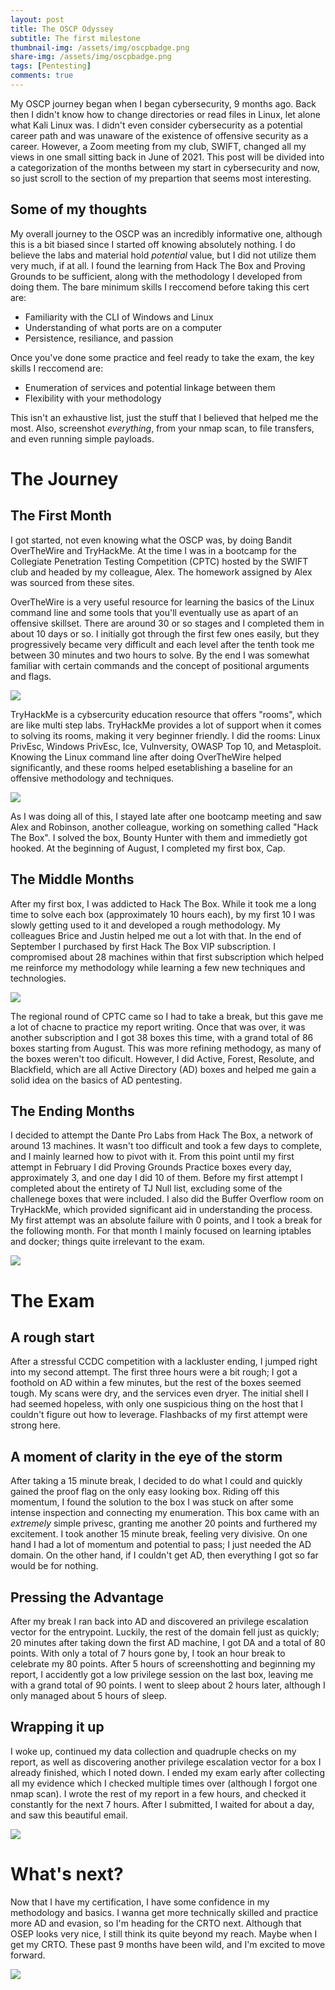 ```yaml
---
layout: post
title: The OSCP Odyssey
subtitle: The first milestone
thumbnail-img: /assets/img/oscpbadge.png
share-img: /assets/img/oscpbadge.png
tags: [Pentesting]
comments: true
---
```

My OSCP journey began when I began cybersecurity, 9 months ago. Back then I didn't know how to change directories or read files in Linux, let alone what Kali Linux was. I didn't even consider cybersecurity as a potential career path and was unaware of the existence of offensive security as a career. However, a Zoom meeting from my club, SWIFT, changed all my views in one small sitting back in June of 2021. This post will be divided into a categorization of the months between my start in cybersecurity and now, so just scroll to the section of my prepartion that seems most interesting.

## Some of my thoughts

My overall journey to the OSCP was an incredibly informative one, although this is a bit biased since I started off knowing absolutely nothing. I do believe the labs and material hold *potential* value, but I did not utilize them very much, if at all. I found the learning from Hack The Box and Proving Grounds to be sufficient, along with the methodology I developed from doing them. The bare minimum skills I reccomend before taking this cert are:

- Familiarity with the CLI of Windows and Linux
- Understanding of what ports are on a computer
- Persistence, resiliance, and passion

Once you've done some practice and feel ready to take the exam, the key skills I reccomend are:

- Enumeration of services and potential linkage between them
- Flexibility with your methodology

This isn't an exhaustive list, just the stuff that I believed that helped me the most. Also, screenshot *everything*, from your nmap scan, to file transfers, and even running simple payloads.

# The Journey

## The First Month

I got started, not even knowing what the OSCP was, by doing Bandit OverTheWire and TryHackMe. At the time I was in a bootcamp for the Collegiate Penetration Testing Competition (CPTC) hosted by the SWIFT club and headed by my colleague, Alex. The homework assigned by Alex was sourced from these sites.

OverTheWire is a very useful resource for learning the basics of the Linux command line and some tools that you'll eventually use as apart of an offensive skillset. There are around 30 or so stages and I completed them in about 10 days or so. I initially got through the first few ones easily, but they progressively became very difficult and each level after the tenth took me between 30 minutes and two hours to solve. By the end I was somewhat familiar with certain commands and the concept of positional arguments and flags.

<img src="https://github.com/susMdT/secondsite.github.io/blob/master/assets/img/banditlogo.png?raw=true" class="mx-auto d-block" unselectable="on" />

TryHackMe is a cybsercurity education resource that offers "rooms", which are like multi step labs. TryHackMe provides a lot of support when it comes to solving its rooms, making it very beginner friendly. I did the rooms: Linux PrivEsc, Windows PrivEsc, Ice, Vulnversity, OWASP Top 10, and Metasploit. Knowing the Linux command line after doing OverTheWire helped significantly, and these rooms helped esetablishing a baseline for an offensive methodology and techniques.

<img src="https://github.com/susMdT/secondsite.github.io/blob/master/assets/img/tryhackmelogo.png?raw=true" class="mx-auto d-block" unselectable="on" />

As I was doing all of this, I stayed late after one bootcamp meeting and saw Alex and Robinson, another colleague, working on something called "Hack The Box". I solved the box, Bounty Hunter with them and immedietly got hooked. At the beginning of August, I completed my first box, Cap.

## The Middle Months

After my first box, I was addicted to Hack The Box. While it took me a long time to solve each box (approximately 10 hours each), by my first 10 I was slowly getting used to it and developed a rough methodology. My colleagues Brice and Justin helped me out a lot with that. In the end of September I purchased by first Hack The Box VIP subscription. I compromised about 28 machines within that first subscription which helped me reinforce my methodology while learning a few new techniques and technologies.

<img src="https://github.com/susMdT/secondsite.github.io/blob/master/assets/img/htblogo2.png?raw=true" class="mx-auto d-block" unselectable="on" />

The regional round of CPTC came so I had to take a break, but this gave me a lot of chacne to practice my report writing. Once that was over, it was another subscription and I got 38 boxes this time, with a grand total of 86 boxes starting from August. This was more refining methodogy, as many of the boxes weren't too dificult. However, I did Active, Forest, Resolute, and Blackfield, which are all Active Directory (AD) boxes and helped me gain a solid idea on the basics of AD pentesting.

## The Ending Months

I decided to attempt the Dante Pro Labs from Hack The Box, a network of around 13 machines. It wasn't too difficult and took a few days to complete, and I mainly learned how to pivot with it. From this point until my first attempt in February I did Proving Grounds Practice boxes every day, approximately 3, and one day I did 10 of them. Before my first attempt I completed about the entirety of TJ Null list, excluding some of the challenege boxes that were included. I also did the Buffer Overflow room on TryHackMe, which provided significant aid in understanding the process. My first attempt was an absolute failure with 0 points, and I took a break for the following month. For that month I mainly focused on learning iptables and docker; things quite irrelevant to the exam. 

<img src="https://github.com/susMdT/secondsite.github.io/blob/master/assets/img/fail.png?raw=true" class="mx-auto d-block" unselectable="on" />

# The Exam

## A rough start

After a stressful CCDC competition with a lackluster ending, I jumped right into my second attempt. The first three hours were a bit rough; I got a foothold on AD within a few minutes, but the rest of the boxes  seemed tough. My scans were dry, and the services even dryer. The initial shell I had seemed hopeless, with only one suspicious thing on the host that I couldn't figure out how to leverage. Flashbacks of my first attempt were strong here.

## A moment of clarity in the eye of the storm

After taking a 15 minute break, I decided to do what I could and quickly gained the proof flag on the only easy looking box. Riding off this momentum, I found the solution to the box I was stuck on after some intense inspection and connecting my enumeration. This box came with an *extremely* simple privesc, granting me another 20 points and furthered my excitement. I took another 15 minute break, feeling very divisive. On one hand I had a lot of momentum and potential to pass; I just needed the AD domain. On the other hand, if I couldn't get AD, then everything I got so far would be for nothing.

## Pressing the Advantage

After my break I ran back into AD and discovered an privilege escalation vector for the entrypoint. Luckily, the rest of the domain fell just as quickly; 20 minutes after taking down the first AD machine, I got DA and a total of 80 points. With only a total of 7 hours gone by, I took an hour break to celebrate my 80 points. After 5 hours of screenshotting and beginning my report, I accidently got a low privilege session on the last box, leaving me with a grand total of 90 points. I went to sleep about 2 hours later, although I only managed about 5 hours of sleep.

## Wrapping it up

I woke up, continued my data collection and quadruple checks on my report, as well as discovering another privilege escalation vector for a box I already finished, which I noted down. I ended my exam early after collecting all my evidence which I checked multiple times over (although I forgot one nmap scan). I wrote the rest of my report in a few hours, and checked it constantly for the next 7 hours. After I submitted, I waited for about a day, and saw this beautiful email.

<img src="https://github.com/susMdT/secondsite.github.io/blob/master/assets/img/pass.jpg?raw=true" class="mx-auto d-block" unselectable="on" />

# What's next?

Now that I have my certification, I have some confidence in my methodology and basics. I wanna get more technically skilled and practice more AD and evasion, so I'm heading for the CRTO next. Although that OSEP looks very nice, I still think its quite beyond my reach. Maybe when I get my CRTO. These past 9 months have been wild, and I'm excited to move forward.

<img src="https://github.com/susMdT/secondsite.github.io/blob/master/assets/img/crtobadge.png?raw=true" class="mx-auto d-block" unselectable="on" />
